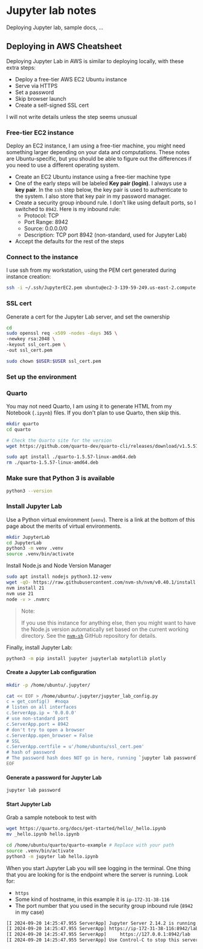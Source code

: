 # Jupyter lab notes

Deploying Jupyter lab, sample docs, ...

## Deploying in AWS Cheatsheet

Deploying Jupyter Lab in AWS is similar to deploying locally, with these extra steps:
- Deploy a free-tier AWS EC2 Ubuntu instance
- Serve via HTTPS
- Set a password
- Skip browser launch
- Create a self-signed SSL cert

I will not write details unless the step seems unusual

### Free-tier EC2 instance

Deploy an EC2 instance, I am using a free-tier machine, you might need something larger depending on your data and computations. These notes are Ubuntu-specific, but you should be able to figure out the differences if you need to use a different operating system.
- Create an EC2 Ubuntu instance using a free-tier machine type
- One of the early steps will be labeled **Key pair (login)**. I always use a **key pair**. In the `ssh` step below, the key pair is used to authenticate to the system. I also store that key pair in my password manager.
- Create a security group inbound rule. I don't like using default ports, so I switched to `8942`. Here is my inbound rule:
  - Protocol: TCP
  - Port Range: 8942
  - Source: 0.0.0.0/0
  - Description: TCP port 8942 (non-standard, used for Jupyter Lab)
- Accept the defaults for the rest of the steps

### Connect to the instance

I use ssh from my workstation, using the PEM cert generated during instance creation:

```bash
ssh -i ~/.ssh/JupyterEC2.pem ubuntu@ec2-3-139-59-249.us-east-2.compute.amazonaws.com
```

### SSL cert

Generate a cert for the Jupyter Lab server, and set the ownership
```bash
cd
sudo openssl req -x509 -nodes -days 365 \
-newkey rsa:2048 \
-keyout ssl_cert.pem \
-out ssl_cert.pem

sudo chown $USER:$USER ssl_cert.pem
```
### Set up the environment



### Quarto

You may not need Quarto, I am using it to generate HTML from my Notebook (`.ipynb`) files. If you don't plan to use Quarto, then skip this.

```bash
mkdir quarto
cd quarto

# Check the Quarto site for the version
wget https://github.com/quarto-dev/quarto-cli/releases/download/v1.5.57/quarto-1.5.57-linux-amd64.deb

sudo apt install ./quarto-1.5.57-linux-amd64.deb
rm ./quarto-1.5.57-linux-amd64.deb
```

### Make sure that Python 3 is available

```bash
python3 --version
```

### Install Jupyter Lab

Use a Python virtual environment (`venv`). There is a link at the bottom of this page about the merits of virtual environments.

```bash
mkdir JupyterLab
cd JupyterLab
python3 -m venv .venv
source .venv/bin/activate
```

Install Node.js and Node Version Manager

```bash
sudo apt install nodejs python3.12-venv
wget -qO- https://raw.githubusercontent.com/nvm-sh/nvm/v0.40.1/install.sh | bash
nvm install 21
nvm use 21
node -v > .nvmrc
```
> Note:
>
> If you use this instance for anything else, then you might want to have the Node.js version automatically set based on the current working directory. See the [`nvm-sh`](https://github.com/nvm-sh/nvm?tab=readme-ov-file#bash) GitHub repository for details.

Finally, install Jupyter Lab:

```bash
python3 -m pip install jupyter jupyterlab matplotlib plotly
```

#### Create a Jupyter Lab configuration

```bash
mkdir -p /home/ubuntu/.jupyter/

cat << EOF > /home/ubuntu/.jupyter/jupyter_lab_config.py
c = get_config()  #noqa
# listen on all interfaces
c.ServerApp.ip = '0.0.0.0'
# use non-standard port
c.ServerApp.port = 8942
# don't try to open a browser
c.ServerApp.open_browser = False
# SSL
c.ServerApp.certfile = u'/home/ubuntu/ssl_cert.pem'
# hash of password
# The password hash does NOT go in here, running `jupyter lab password` will generate a separate JSON file
EOF
```

#### Generate a password for Jupyter Lab

```bash
jupyter lab password
```

#### Start Jupyter Lab

Grab a sample notebook to test with

```bash
wget https://quarto.org/docs/get-started/hello/_hello.ipynb
mv _hello.ipynb hello.ipynb
```

```bash
cd /home/ubuntu/quarto/quarto-example # Replace with your path
source .venv/bin/activate
python3 -m jupyter lab hello.ipynb
```

When you start Jupyter Lab you will see logging in the terminal. One thing that you are looking for is the endpoint where the server is running. Look for:

- `https`
- Some kind of hostname, in this example it is `ip-172-31-38-116`
- The port number that you used in the security group inbound rule (`8942` in my case)

```bash
[I 2024-09-20 14:25:47.955 ServerApp] Jupyter Server 2.14.2 is running at:
[I 2024-09-20 14:25:47.955 ServerApp] https://ip-172-31-38-116:8942/lab
[I 2024-09-20 14:25:47.955 ServerApp]     https://127.0.0.1:8942/lab
[I 2024-09-20 14:25:47.955 ServerApp] Use Control-C to stop this server and shut down all kernels (twice to skip confirmation).
```
